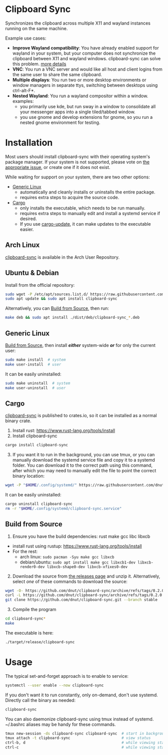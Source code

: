 # Clipboard Sync

Synchronizes the clipboard across multiple X11 and wayland instances running on the same machine.

Example use cases:

- **Improve Wayland compatibility**: You have already enabled support for wayland in your system, but your computer does not synchronize the clipboard between X11 and wayland windows. clipboard-sync can solve this problem. [more details](https://github.com/dnut/clipboard-sync/issues/9#issuecomment-1502368133)
- **VNC**: You run a VNC server and would like all host and client logins from the same user to share the same clipboard.
- **Multiple displays**: You run two or more desktop environments or window managers in separate ttys, switching between desktops using ctrl-alt-F*. 
- **Nested Wayland**: You run a wayland compositor within a window. examples:
  - you primarily use kde, but run sway in a window to consolidate all your messenger apps into a single tiled/tabbed window.
  - you use gnome and develop extensions for gnome, so you run a nested gnome environment for testing.

# Installation
Most users should install clipboard-sync with their operating system's package manager. If your system is not supported, please vote on [the appropriate issue](https://github.com/dnut/clipboard-sync/issues?q=is%3Aissue+label%3Adistribution), or create one if it does not exist.

While waiting for support on your system, there are two other options:
- [Generic Linux](#generic-linux)
  - automatically and cleanly installs or uninstalls the entire package.
  - requires extra steps to acquire the source code.
- [Cargo](#cargo)
  - only installs the executable, which needs to be run manually.
  - requires extra steps to manually edit and install a systemd service if desired.
  - If you use [cargo-update](https://crates.io/crates/cargo-update), it can make updates to the executable easier.

## Arch Linux
[clipboard-sync](https://aur.archlinux.org/packages/clipboard-sync) is available in the Arch User Repository.

## Ubuntu & Debian
Install from the official repository:
```bash
sudo wget -P /etc/apt/sources.list.d/ https://raw.githubusercontent.com/dnut/deb/master/dnut.list
sudo apt update && sudo apt install clipboard-sync
```

Alternatively, you can [Build from Source](#build-from-source), then run:
```bash
make deb && sudo apt install ./dist/deb/clipboard-sync_*.deb
```

## Generic Linux
[Build from Source](#build-from-source), then install ***either*** system-wide ***or*** for only the current user:
```bash
sudo make install  # system
make user-install  # user
```
It can be easily uninstalled:
```bash
sudo make uninstall  # system
make user-uninstall  # user
```

## Cargo
[clipboard-sync](https://crates.io/crates/clipboard-sync) is published to crates.io, so it can be installed as a normal binary crate.

1. Install rust: https://www.rust-lang.org/tools/install
2. Install clipboard-sync
```bash
cargo install clipboard-sync
```
3. If you want it to run in the background, you can use tmux, or you can manually download the systemd service file and copy it to a systemd folder. You can download it to the correct path using this command, after which you may need to manually edit the file to point the correct binary location:
```bash
wget -P "$HOME/.config/systemd/" https://raw.githubusercontent.com/dnut/clipboard-sync/master/clipboard-sync.service
```
It can be easily uninstalled:
```bash
cargo uninstall clipboard-sync
rm -r "$HOME/.config/systemd/clipboard-sync.service"
```

## Build from Source

1. Ensure you have the build dependencies: rust make gcc libc libxcb
- install rust using rustup: https://www.rust-lang.org/tools/install
- For the rest:
  - arch linux: `sudo pacman -Syu make gcc libxcb`
  - debian/ubuntu: `sudo apt install make gcc libxcb1-dev libxcb-render0-dev libxcb-shape0-dev libxcb-xfixes0-dev`

2. Download the source from [the releases page](https://github.com/dnut/clipboard-sync/releases/) and unzip it. Alternatively, select *one* of these commands to download the source:
```bash
wget -O- https://github.com/dnut/clipboard-sync/archive/refs/tags/0.2.0.tar.gz | tar xvz
curl -L https://github.com/dnut/clipboard-sync/archive/refs/tags/0.2.0.tar.gz | tar xvz
git clone https://github.com/dnut/clipboard-sync.git --branch stable
```

3. Compile the program
```bash
cd clipboard-sync*
make
```

The executable is here:
```bash
./target/release/clipboard-sync
```

# Usage
The typical set-and-forget approach is to enable to service:
```bash
systemctl --user enable --now clipboard-sync
```

If you don't want it to run constantly, only on-demand, don't use systemd. Directly call the binary as needed:
```bash
clipboard-sync
```

You can also daemonize clipboard-sync using tmux instead of systemd. ~/.bashrc aliases may be handy for these commands.
```bash
tmux new-session -ds clipboard-sync clipboard-sync  # start in background
tmux attach -t clipboard-sync                       # view status
ctrl-b, d                                           # while viewing status, send back to background
ctrl-c                                              # while viewing status, terminate the process
```
